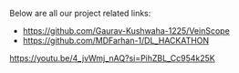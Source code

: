 Below are all our project related links:
- https://github.com/Gaurav-Kushwaha-1225/VeinScope
- https://github.com/MDFarhan-1/DL_HACKATHON

https://youtu.be/4_jvWmj_nAQ?si=PihZBL_Cc954k25K